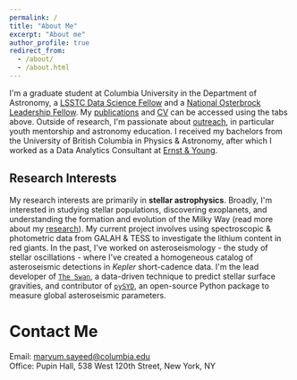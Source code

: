```yaml
---
permalink: /
title: "About Me"
excerpt: "About me"
author_profile: true
redirect_from: 
  - /about/
  - /about.html
---
```


I'm a graduate student at Columbia University in the Department of Astronomy, a [LSSTC Data Science Fellow](https://astrodatascience.org/) and a [National Osterbrock Leadership Fellow](https://aas.org/nolp). My [publications](https://maryumsayeed.github.io/publications/) and [CV](https://maryumsayeed.github.io/cv/) can be accessed using the tabs above. Outside of research, I'm passionate about [outreach](https://maryumsayeed.github.io/outreach/), in particular youth mentorship and astronomy education. I received my bachelors from the University of British Columbia in Physics & Astronomy, after which I worked as a Data Analytics Consultant at [Ernst & Young](https://www.ey.com/en_ca). <br>

## Research Interests

My research interests are primarily in **stellar astrophysics**. Broadly, I'm interested in studying stellar populations, discovering exoplanets, and understanding the formation and evolution of the Milky Way (read more about my [research](https://maryumsayeed.github.io/research/)). My current project involves using spectroscopic & photometric data from GALAH & TESS to investigate the lithium content in red giants. In the past, I've worked on asteroseismology - the study of stellar oscillations - where I've created a homogeneous catalog of asteroseismic detections in _Kepler_ short-cadence data. I'm the lead developer of [`The Swan`](https://github.com/MaryumSayeed/TheSwan), a data-driven technique to predict stellar surface gravities, and contributor of [`pySYD`](https://pysyd.readthedocs.io/en/latest/), an open-source Python package to measure global asteroseismic parameters. 



Contact Me
======
Email: [maryum.sayeed@columbia.edu](maryum.sayeed@columbia.edu) <br>
Office: Pupin Hall, 538 West 120th Street, New York, NY
